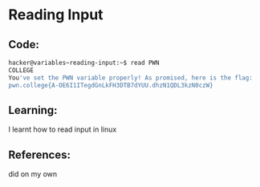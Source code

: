 # Reading Input
## Code:
```bash
hacker@variables~reading-input:~$ read PWN
COLLEGE
You've set the PWN variable properly! As promised, here is the flag:
pwn.college{A-OE6I1ITegdGnLkFH3DTB7dYUU.dhzN1QDL3kzN0czW}
```
## Learning:
 I learnt how to read input in linux
## References:
 did on my own

